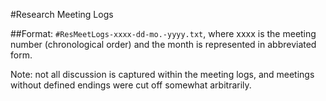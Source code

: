 #Research Meeting Logs

##Format:
`#ResMeetLogs-xxxx-dd-mo.-yyyy.txt`, where xxxx is the meeting number (chronological order) and the month is represented in abbreviated form.

Note: not all discussion is captured within the meeting logs, and meetings without defined endings were cut off somewhat arbitrarily.
